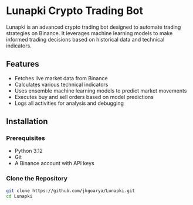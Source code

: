 # Lunapki Crypto Trading Bot

Lunapki is an advanced crypto trading bot designed to automate trading strategies on Binance. It leverages machine learning models to make informed trading decisions based on historical data and technical indicators.

## Features
- Fetches live market data from Binance
- Calculates various technical indicators
- Uses ensemble machine learning models to predict market movements
- Executes buy and sell orders based on model predictions
- Logs all activities for analysis and debugging

## Installation

### Prerequisites
- Python 3.12
- Git
- A Binance account with API keys

### Clone the Repository
```bash
git clone https://github.com/jkgoarya/Lunapki.git
cd Lunapki
